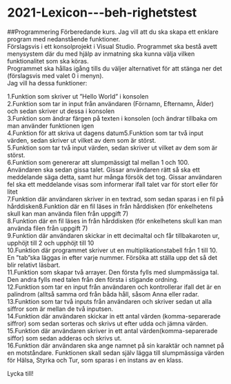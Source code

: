 # 2021-Lexicon---beh-righetstest

##Programmering Förberedande kurs. 
Jag vill att du ska skapa ett enklare program med nedanstående funktioner.<br /> 
Förslagsvis i ett konsolprojekt i Visual Studio.
Programmet ska bestå avett menysystem där du med hjälp av inmatning ska kunna välja vilken funktionalitet som ska köras.<br /> 
Programmet ska hållas igång tills du väljer alternativet för att stänga ner det (förslagsvis med valet 0 i menyn).<br /> 
Jag vill ha dessa funktioner:<br /> 

1.Funktion som skriver ut ”Hello World” i konsolen<br /> 
2.Funktion som tar in input från användaren (Förnamn, Efternamn, Ålder) och sedan skriver ut dessa i konsolen<br /> 
3.Funktion som ändrar färgen på texten i konsolen (och ändrar tillbaka om man använder funktionen igen<br /> 
4.Funktion för att skriva ut dagens datum5.Funktion som tar två input värden, sedan skriver ut vilket av dem som är störst.<br /> 
5.Funktion som tar två input värden, sedan skriver ut vilket av dem som är störst.<br /> 
6.Funktion som genererar att slumpmässigt tal mellan 1 och 100. Användaren ska sedan gissa talet. Gissar användaren rätt så ska ett meddelande säga detta,
samt hur många försök det tog. Gissar användaren fel ska ett meddelande visas som informerar ifall talet var för stort eller för litet<br />
7.Funktion där användaren skriver in en textrad, som sedan sparas i en fil på hårddisken8.Funktion där en fil läses in från hårddisken
  (för enkelhetens skull kan man använda filen   från uppgift 7)<br /> 
8.Funktion där en fil läses in från hårddisken (för enkelhetens skull kan man använda filen från uppgift 7)<br /> 
9.Funktion där användaren skickar in ett decimaltal och får tillbakaroten ur, upphöjt till 2 och upphöjt till 10<br /> 
10.Funktion där programmet skriver ut en multiplikationstabell från 1 till 10. En ”tab”ska läggas in efter varje nummer. Försöka att ställa upp det så det blir relativt läsbart.<br /> 
11.Funktion som skapar två arrayer. Den första fylls med slumpmässiga tal. Den andra fylls med talen från den första i stigande ordning.<br /> 
12.Funktion som tar en input från användaren och kontrollerar ifall det är en palindrom (alltså samma ord från båda håll, såsom Anna eller radar.<br /> 
13.Funktion som tar två inputs från användaren och skriver sedan ut alla siffror som är mellan de två inputsen.<br /> 
14.Funktion där användaren skickar in ett antal värden (komma-separerade siffror) som sedan sorteras och skrivs ut efter udda och jämna värden.<br /> 
15.Funktion där användaren skriver in ett antal värden(komma-separerade siffor) som sedan adderas och skrivs ut.<br /> 
16.Funktion där användaren ska ange namnet på sin karaktär och namnet på en motståndare. Funktionen skall sedan själv lägga till slumpmässiga värden för Hälsa, 
  Styrka och Tur, som sparas i en instans av en klass.<br /> 

Lycka till!<br /> 
